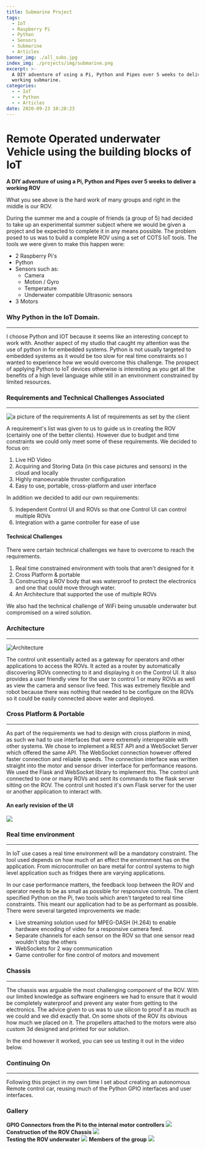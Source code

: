 ```yaml
---
title: Submarine Project
tags:
  - IoT
  - Raspberry Pi
  - Python
  - Sensors
  - Submarine
  - Articles
banner_img: ./all_subs.jpg
index_img: ./projects/img/submarine.png
excerpt: >-
  A DIY adventure of using a Pi, Python and Pipes over 5 weeks to deliver a
  working submarine.
categories:
  - - IoT
  - - Python
  - - Articles
date: 2020-09-23 10:28:23
---
```



# Remote Operated underwater Vehicle using the building blocks of IoT

**A DIY adventure of using a Pi, Python and Pipes over 5 weeks to deliver a working ROV**


What you see above is the hard work of many groups and right in the middle is our ROV.

During the summer me and a couple of friends (a group of 5) had decided to take up an experimental summer subject where we would be given a project and be expected to complete it in any means possible. The problem posed to us was to build a complete ROV using a set of COTS IoT tools. The tools we were given to make this happen were:

*   2 Raspberry Pi's
*   Python
*   Sensors such as:
    *   Camera
    *   Motion / Gyro
    *   Temperature
    *   Underwater compatible Ultrasonic sensors
*   3 Motors

### Why Python in the IoT Domain.

* * *

I choose Python and IOT because it seems like an interesting concept to work with. Another aspect of my studio that caught my attention was the use of python in for embedded systems. Python is not usually targeted to embedded systems as it would be too slow for real time constraints so I wanted to experience how we would overcome this challenge. The prospect of applying Python to IoT devices otherwise is interesting as you get all the benefits of a high level language while still in an environment constrained by limited resources.

### Requirements and Technical Challenges Associated

* * *

![a picture of the requirements](./requirements.png) A list of requirements as set by the client

  

A requirement's list was given to us to guide us in creating the ROV (certainly one of the better clients). However due to budget and time constraints we could only meet some of these requirements. We decided to focus on:

1.  Live HD Video
2.  Acquiring and Storing Data (in this case pictures and sensors) in the cloud and locally
3.  Highly manoeuvrable thruster configuration
4.  Easy to use, portable, cross-platform and user interface

In addition we decided to add our own requirements:

5.  Independent Control UI and ROVs so that one Control UI can control multiple ROVs
6.  Integration with a game controller for ease of use

  

#### Technical Challenges

There were certain technical challenges we have to overcome to reach the requirements.

1.  Real time constrained environment with tools that aren't designed for it
2.  Cross Platform & portable
3.  Constructing a ROV body that was waterproof to protect the electronics and one that could move through water.
4.  An Architecture that supported the use of multiple ROVs

We also had the technical challenge of WiFi being unusable underwater but compromised on a wired solution.

### Architecture

* * *

![Architecture](./Arch.png)

The control unit essentially acted as a gateway for operators and other applications to access the ROVs. It acted as a router by automatically discovering ROVs connecting to it and displaying it on the Control UI. It also provides a user friendly view for the user to control 1 or many ROVs as well as view the camera and sensor live feed. This was extremely flexible and robot because there was nothing that needed to be configure on the ROVs so it could be easily connected above water and deployed.

### Cross Platform & Portable

* * *

As part of the requirements we had to design with cross platform in mind, as such we had to use interfaces that were extremely interoperable with other systems. We chose to implement a REST API and a WebSocket Server which offered the same API. The WebSocket connection however offered faster connection and reliable speeds. The connection interface was written straight into the motor and sensor driver interface for performance reasons. We used the Flask and WebSocket library to implement this. The control unit connected to one or many ROVs and sent its commands to the flask server sitting on the ROV. The control unit hosted it's own Flask server for the user or another application to interact with.


#### An early revision of the UI

![](./Control_UI.jpg)

### Real time environment

* * *

In IoT use cases a real time environment will be a mandatory constraint. The tool used depends on how much of an effect the environment has on the application. From microcontroller on bare metal for control systems to high level application such as fridges there are varying applications.

In our case performance matters, the feedback loop between the ROV and operator needs to be as small as possible for responsive controls. The client specified Python on the Pi, two tools which aren't targeted to real time constraints. This meant our application had to be as performant as possible. There were several targeted improvements we made:

*   Live streaming solution used for MPEG-DASH (H.264) to enable hardware encoding of video for a responsive camera feed.
*   Separate channels for each sensor on the ROV so that one sensor read wouldn't stop the others
*   WebSockets for 2 way communication
*   Game controller for fine control of motors and movement

### Chassis

* * *

The chassis was arguable the most challenging component of the ROV. With our limited knowledge as software engineers we had to ensure that it would be completely waterproof and prevent any water from getting to the electronics. The advice given to us was to use silicon to proof it as much as we could and we did exactly that. On some shots of the ROV its obvious how much we placed on it. The propellers attached to the motors were also custom 3d designed and printed for our solution.

In the end however it worked, you can see us testing it out in the video below.

### Continuing On

* * *

Following this project in my own time I set about creating an autonomous Remote control car, reusing much of the Python GPIO interfaces and user interfaces.

### Gallery
**GPIO Connectors from the Pi to the internal motor controllers**
![](./pi_connectors.jpg) 
**Construction of the ROV Chassis**
![](./sub_construction.jpg)  
**Testing the ROV underwater**
![](./underwater_test.png)
**Members of the group**
![](./group_photo.jpg)
